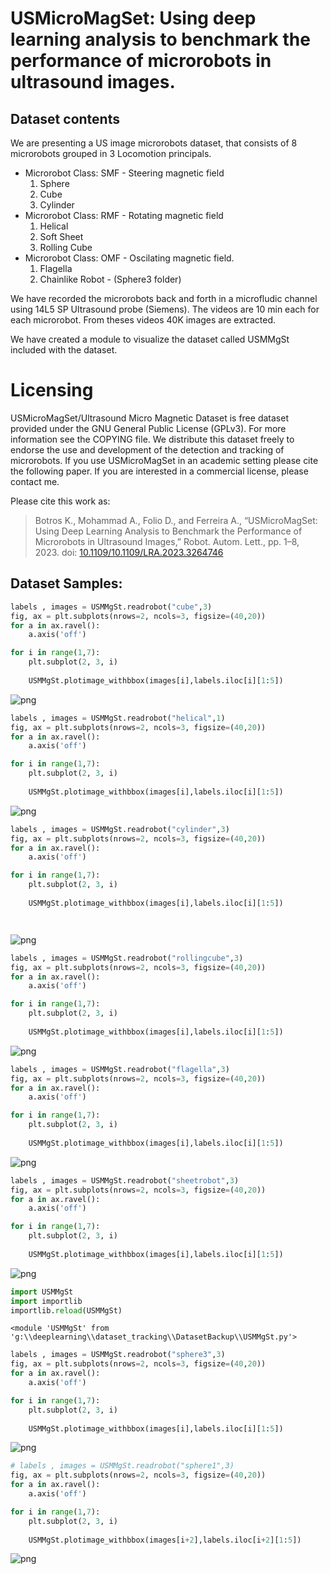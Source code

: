 # USMicroMagSet: Using deep learning analysis to benchmark the performance of microrobots in ultrasound images.


## Dataset contents
We are presenting a US image microrobots dataset, that consists of 8 microrobots grouped in 3 Locomotion principals. 

* Microrobot Class: SMF - Steering magnetic field
    1. Sphere
    2. Cube 
    3. Cylinder
* Microrobot Class: RMF - Rotating magnetic field
    1. Helical 
    2. Soft Sheet
    3. Rolling Cube
* Microrobot Class: OMF - Oscilating magnetic field. 
    1. Flagella
    2. Chainlike Robot - (Sphere3 folder)

We have recorded the microrobots back and forth in a microfludic channel using 14L5 SP Ultrasound probe (Siemens).
The videos are 10 min each for each microrobot.
From theses videos 40K images are extracted.

<!--
format 2 is for the Tracking format of the same dataset located at (USMicroMagSet_For_tracking) folder, to enable the community to either build their own image detector or image tracker. 
-->

We have created a module to visualize the dataset called USMMgSt included with the dataset.

# Licensing
USMicroMagSet/Ultrasound Micro Magnetic Dataset is free dataset provided under the GNU General Public License (GPLv3). For more information see the COPYING file. We distribute this dataset freely to endorse the use and development of the detection and tracking of microrobots. If you use USMicroMagSet in an academic setting please cite the following paper. If you are interested in a commercial license, please contact me.

Please cite this work as:
    
> Botros K., Mohammad A., Folio D., and Ferreira A., “USMicroMagSet: Using Deep Learning Analysis to Benchmark the Performance of Microrobots in Ultrasound Images,” Robot. Autom. Lett., pp. 1–8, 2023. doi: [10.1109/10.1109/LRA.2023.3264746](https://doi.org/10.1109/10.1109/LRA.2023.3264746)



## Dataset Samples:

```python
labels , images = USMMgSt.readrobot("cube",3)
fig, ax = plt.subplots(nrows=2, ncols=3, figsize=(40,20))
for a in ax.ravel():
    a.axis('off')

for i in range(1,7):
    plt.subplot(2, 3, i)
   
    USMMgSt.plotimage_withbbox(images[i],labels.iloc[i][1:5])
```


    
![png](README_files/README_3_0.png)
    



```python
labels , images = USMMgSt.readrobot("helical",1)
fig, ax = plt.subplots(nrows=2, ncols=3, figsize=(40,20))
for a in ax.ravel():
    a.axis('off')

for i in range(1,7):
    plt.subplot(2, 3, i)
   
    USMMgSt.plotimage_withbbox(images[i],labels.iloc[i][1:5])
```


    
![png](README_files/README_4_0.png)
    



```python
labels , images = USMMgSt.readrobot("cylinder",3)
fig, ax = plt.subplots(nrows=2, ncols=3, figsize=(40,20))
for a in ax.ravel():
    a.axis('off')

for i in range(1,7):
    plt.subplot(2, 3, i)
   
    USMMgSt.plotimage_withbbox(images[i],labels.iloc[i][1:5])




```


    
![png](README_files/README_5_0.png)
    



```python
labels , images = USMMgSt.readrobot("rollingcube",3)
fig, ax = plt.subplots(nrows=2, ncols=3, figsize=(40,20))
for a in ax.ravel():
    a.axis('off')

for i in range(1,7):
    plt.subplot(2, 3, i)
   
    USMMgSt.plotimage_withbbox(images[i],labels.iloc[i][1:5])
```


    
![png](README_files/README_6_0.png)
    



```python
labels , images = USMMgSt.readrobot("flagella",3)
fig, ax = plt.subplots(nrows=2, ncols=3, figsize=(40,20))
for a in ax.ravel():
    a.axis('off')

for i in range(1,7):
    plt.subplot(2, 3, i)
   
    USMMgSt.plotimage_withbbox(images[i],labels.iloc[i][1:5])
```


    
![png](README_files/README_7_0.png)
    



```python
labels , images = USMMgSt.readrobot("sheetrobot",3)
fig, ax = plt.subplots(nrows=2, ncols=3, figsize=(40,20))
for a in ax.ravel():
    a.axis('off')

for i in range(1,7):
    plt.subplot(2, 3, i)
   
    USMMgSt.plotimage_withbbox(images[i],labels.iloc[i][1:5])
```


    
![png](README_files/README_8_0.png)
    



```python
import USMMgSt
import importlib
importlib.reload(USMMgSt)
```




    <module 'USMMgSt' from 'g:\\deeplearning\\dataset_tracking\\DatasetBackup\\USMMgSt.py'>




```python
labels , images = USMMgSt.readrobot("sphere3",3)
fig, ax = plt.subplots(nrows=2, ncols=3, figsize=(40,20))
for a in ax.ravel():
    a.axis('off')

for i in range(1,7):
    plt.subplot(2, 3, i)
   
    USMMgSt.plotimage_withbbox(images[i],labels.iloc[i][1:5])


```


    
![png](README_files/README_10_0.png)
    



```python
# labels , images = USMMgSt.readrobot("sphere1",3)
fig, ax = plt.subplots(nrows=2, ncols=3, figsize=(40,20))
for a in ax.ravel():
    a.axis('off')

for i in range(1,7):
    plt.subplot(2, 3, i)
   
    USMMgSt.plotimage_withbbox(images[i+2],labels.iloc[i+2][1:5])
```


    
![png](README_files/README_11_0.png)
    


```python

```
